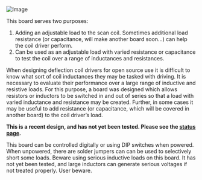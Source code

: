 ![Image](https://github.com/user-attachments/assets/91a5353a-9b69-4ae1-80f6-5a9f07e55637)

This board serves two purposes:
1. Adding an adjustable load to the scan coil. Sometimes additional load resistance (or capacitance, will make another board soon...) can help the coil driver perform.
2. Can be used as an adjustable load with varied resistance or capacitance to test the coil over a range of inductances and resistances.

When designing deflection coil drivers for open source use it is difficult to know what sort of coil inductances they may be tasked with driving. It is necessary to evaluate their performance over a large range of inductive and resistive loads. For this purpose, a board was designed which allows resistors or inductors to be switched in and out of series so that a load with varied inductance and resistance may be created. Further, in some cases it may be useful to add resistance (or capacitance, which will be covered in another board) to the coil driver’s load. 

**This is a recent design, and has not yet been tested. Please see the [status page](./Documentation/Design_Status.md).**

This board can be controlled digitally or using DIP switches when powered. When unpowered, there are solder jumpers can can be used to selectively short some loads. Beware using serious inductive loads on this board. It has not yet been tested, and large inductors can generate serious voltages if not treated properly. User beware.

